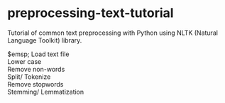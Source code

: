 # preprocessing-text-tutorial

Tutorial of common text preprocessing with Python using NLTK (Natural Language Toolkit) library. 

  $emsp; Load text file <br>
  Lower case<br>
  Remove non-words<br>
  Split/ Tokenize<br>
  Remove stopwords<br>
  Stemming/ Lemmatization
